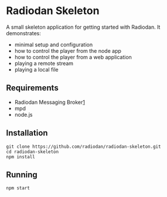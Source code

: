Radiodan Skeleton
====

A small skeleton application for getting started with Radiodan. It demonstrates:
- minimal setup and configuration
- how to control the player from the node app
- how to control the player from a web application
- playing a remote stream
- playing a local file

## Requirements

- Radiodan Messaging Broker[1]
- mpd
- node.js

## Installation

    git clone https://github.com/radiodan/radiodan-skeleton.git
    cd radiodan-skeleton
    npm install

## Running

    npm start

[1]: https://github.com/radiodan/broker
